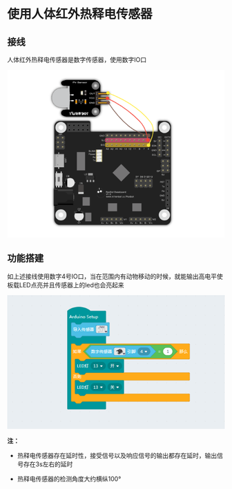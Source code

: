 # 使用人体红外热释电传感器

## 接线

人体红外热释电传感器是数字传感器，使用数字IO口

![](./pir/p_jie_1.png)

## 功能搭建

如上述接线使用数字4号IO口，当在范围内有动物移动的时候，就能输出高电平使板载LED点亮并且传感器上的led也会亮起来

![](./pir/p_1.png)

__注：__

- 热释电传感器存在延时性，接受信号以及响应信号的输出都存在延时，输出信号存在3s左右的延时

- 热释电传感器的检测角度大约横纵100°
